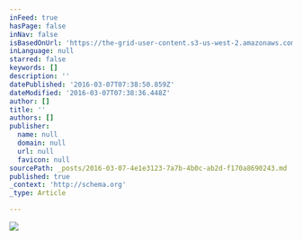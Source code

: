 ```yaml
---
inFeed: true
hasPage: false
inNav: false
isBasedOnUrl: 'https://the-grid-user-content.s3-us-west-2.amazonaws.com/00e201a9-538a-4442-ba26-26fbe0e6d40e.png'
inLanguage: null
starred: false
keywords: []
description: ''
datePublished: '2016-03-07T07:38:50.859Z'
dateModified: '2016-03-07T07:38:36.448Z'
author: []
title: ''
authors: []
publisher:
  name: null
  domain: null
  url: null
  favicon: null
sourcePath: _posts/2016-03-07-4e1e3123-7a7b-4b0c-ab2d-f170a8690243.md
published: true
_context: 'http://schema.org'
_type: Article

---
```

![](https://the-grid-user-content.s3-us-west-2.amazonaws.com/00e201a9-538a-4442-ba26-26fbe0e6d40e.png)
